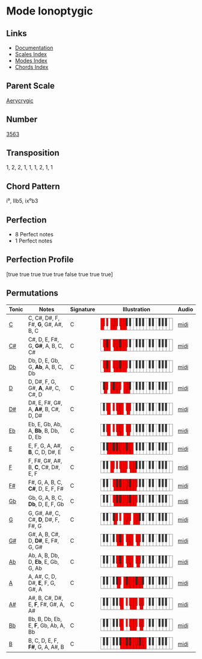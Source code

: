 # Mode Ionoptygic

## Links

- [Documentation](README.md)
- [Scales Index](Scales.md)
- [Modes Index](Modes.md)
- [Chords Index](Chords.md)

## Parent Scale

[Aerycrygic](ScaleAerycrygic.md)

## Number

[3563](https://ianring.com/musictheory/scales/3563)

## Transposition

1, 2, 2, 1, 1, 1, 2, 1, 1

## Chord Pattern

i⁰, IIb5, ix⁰b3

## Perfection

- 8 Perfect notes
- 1 Perfect notes

## Perfection Profile

[true true true true true false true true true]

## Permutations

| Tonic | Notes | Signature | Illustration | Audio |
|-------|-------|-----------|--------------|-------|
| [C](ModeCNaturalIonoptygic.md) | C, C#, D#, F, F#, **G**, G#, A#, B, C | C | ![CNaturalIonoptygic](ModeCNaturalIonoptygic.png) | [midi](https://github.com/edipermadi/music/blob/main/docs/ModeCNaturalIonoptygic.mid?raw=true) |
| [C#](ModeCSharpIonoptygic.md) | C#, D, E, F#, G, **G#**, A, B, C, C# | C | ![CSharpIonoptygic](ModeCSharpIonoptygic.png) | [midi](https://github.com/edipermadi/music/blob/main/docs/ModeCSharpIonoptygic.mid?raw=true) |
| [Db](ModeDFlatIonoptygic.md) | Db, D, E, Gb, G, **Ab**, A, B, C, Db | C | ![DFlatIonoptygic](ModeDFlatIonoptygic.png) | [midi](https://github.com/edipermadi/music/blob/main/docs/ModeDFlatIonoptygic.mid?raw=true) |
| [D](ModeDNaturalIonoptygic.md) | D, D#, F, G, G#, **A**, A#, C, C#, D | C | ![DNaturalIonoptygic](ModeDNaturalIonoptygic.png) | [midi](https://github.com/edipermadi/music/blob/main/docs/ModeDNaturalIonoptygic.mid?raw=true) |
| [D#](ModeDSharpIonoptygic.md) | D#, E, F#, G#, A, **A#**, B, C#, D, D# | C | ![DSharpIonoptygic](ModeDSharpIonoptygic.png) | [midi](https://github.com/edipermadi/music/blob/main/docs/ModeDSharpIonoptygic.mid?raw=true) |
| [Eb](ModeEFlatIonoptygic.md) | Eb, E, Gb, Ab, A, **Bb**, B, Db, D, Eb | C | ![EFlatIonoptygic](ModeEFlatIonoptygic.png) | [midi](https://github.com/edipermadi/music/blob/main/docs/ModeEFlatIonoptygic.mid?raw=true) |
| [E](ModeENaturalIonoptygic.md) | E, F, G, A, A#, **B**, C, D, D#, E | C | ![ENaturalIonoptygic](ModeENaturalIonoptygic.png) | [midi](https://github.com/edipermadi/music/blob/main/docs/ModeENaturalIonoptygic.mid?raw=true) |
| [F](ModeFNaturalIonoptygic.md) | F, F#, G#, A#, B, **C**, C#, D#, E, F | C | ![FNaturalIonoptygic](ModeFNaturalIonoptygic.png) | [midi](https://github.com/edipermadi/music/blob/main/docs/ModeFNaturalIonoptygic.mid?raw=true) |
| [F#](ModeFSharpIonoptygic.md) | F#, G, A, B, C, **C#**, D, E, F, F# | C | ![FSharpIonoptygic](ModeFSharpIonoptygic.png) | [midi](https://github.com/edipermadi/music/blob/main/docs/ModeFSharpIonoptygic.mid?raw=true) |
| [Gb](ModeGFlatIonoptygic.md) | Gb, G, A, B, C, **Db**, D, E, F, Gb | C | ![GFlatIonoptygic](ModeGFlatIonoptygic.png) | [midi](https://github.com/edipermadi/music/blob/main/docs/ModeGFlatIonoptygic.mid?raw=true) |
| [G](ModeGNaturalIonoptygic.md) | G, G#, A#, C, C#, **D**, D#, F, F#, G | C | ![GNaturalIonoptygic](ModeGNaturalIonoptygic.png) | [midi](https://github.com/edipermadi/music/blob/main/docs/ModeGNaturalIonoptygic.mid?raw=true) |
| [G#](ModeGSharpIonoptygic.md) | G#, A, B, C#, D, **D#**, E, F#, G, G# | C | ![GSharpIonoptygic](ModeGSharpIonoptygic.png) | [midi](https://github.com/edipermadi/music/blob/main/docs/ModeGSharpIonoptygic.mid?raw=true) |
| [Ab](ModeAFlatIonoptygic.md) | Ab, A, B, Db, D, **Eb**, E, Gb, G, Ab | C | ![AFlatIonoptygic](ModeAFlatIonoptygic.png) | [midi](https://github.com/edipermadi/music/blob/main/docs/ModeAFlatIonoptygic.mid?raw=true) |
| [A](ModeANaturalIonoptygic.md) | A, A#, C, D, D#, **E**, F, G, G#, A | C | ![ANaturalIonoptygic](ModeANaturalIonoptygic.png) | [midi](https://github.com/edipermadi/music/blob/main/docs/ModeANaturalIonoptygic.mid?raw=true) |
| [A#](ModeASharpIonoptygic.md) | A#, B, C#, D#, E, **F**, F#, G#, A, A# | C | ![ASharpIonoptygic](ModeASharpIonoptygic.png) | [midi](https://github.com/edipermadi/music/blob/main/docs/ModeASharpIonoptygic.mid?raw=true) |
| [Bb](ModeBFlatIonoptygic.md) | Bb, B, Db, Eb, E, **F**, Gb, Ab, A, Bb | C | ![BFlatIonoptygic](ModeBFlatIonoptygic.png) | [midi](https://github.com/edipermadi/music/blob/main/docs/ModeBFlatIonoptygic.mid?raw=true) |
| [B](ModeBNaturalIonoptygic.md) | B, C, D, E, F, **F#**, G, A, A#, B | C | ![BNaturalIonoptygic](ModeBNaturalIonoptygic.png) | [midi](https://github.com/edipermadi/music/blob/main/docs/ModeBNaturalIonoptygic.mid?raw=true) |
